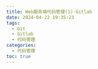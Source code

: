 ```yaml
---
title: Web服务端代码管理(1)-Gitlab
date: 2024-04-22 19:35:23
tags:
  - Git
  - Gitlab
  - 代码管理
categories:
  - 代码管理
toc: true
---
```


